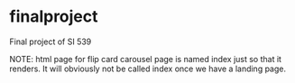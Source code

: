 # finalproject
Final project of SI 539

NOTE: html page for flip card carousel page is named index just so that it renders. It will obviously not be called index once we have a landing page.
